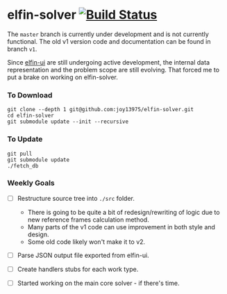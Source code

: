 # elfin-solver [![Build Status](https://travis-ci.com/joy13975/elfin-solver.svg?branch=master)](https://travis-ci.com/joy13975/elfin-solver)

The `master` branch is currently under development and is not currently functional. The old v1 version code and documentation can be found in branch `v1`.

Since [elfin-ui](https://github.com/joy13975/elfin-ui) are still undergoing active development, the internal data representation and the problem scope are still evolving. That forced me to put a brake on 
working on elfin-solver.

### To Download
```
git clone --depth 1 git@github.com:joy13975/elfin-solver.git
cd elfin-solver
git submodule update --init --recursive
```

### To Update
```
git pull
git submodule update
./fetch_db
```

### Weekly Goals

- [ ] Restructure source tree into ```./src``` folder. 
    - There is going to be quite a bit of redesign/rewriting of logic due to new reference frames calculation method.
    - Many parts of the v1 code can use improvement in both style and design.
    - Some old code likely won't make it to v2.

- [ ] Parse JSON output file exported from elfin-ui.

- [ ] Create handlers stubs for each work type.

- [ ] Started working on the main core solver - if there's time.
​
